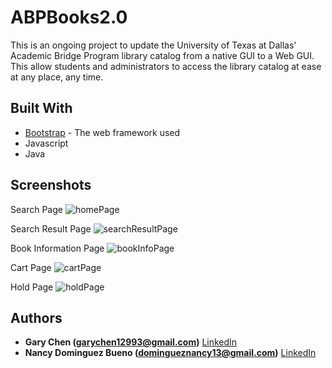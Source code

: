# ABPBooks2.0

This is an ongoing project to update the University of Texas at Dallas' Academic Bridge Program library catalog from a native GUI to a Web GUI. This allow students and administrators to access the library catalog at ease at any place, any time.

## Built With

* [Bootstrap](https://getbootstrap.com/) - The web framework used
* Javascript
* Java

## Screenshots

Search Page
![homePage](https://user-images.githubusercontent.com/43253326/65056380-5fc94c80-d936-11e9-9dc8-fe370db13b1b.png)

Search Result Page
![searchResultPage](https://user-images.githubusercontent.com/43253326/65056520-9737f900-d936-11e9-8695-48bec0de2ce3.png)

Book Information Page
![bookInfoPage](https://user-images.githubusercontent.com/43253326/65056532-a323bb00-d936-11e9-913c-3a3220562d9f.png)

Cart Page
![cartPage](https://user-images.githubusercontent.com/43253326/65056554-b040aa00-d936-11e9-9441-5d8a06f00339.png)

Hold Page
![holdPage](https://user-images.githubusercontent.com/43253326/65056574-bafb3f00-d936-11e9-9737-e09f2bbfbc25.png)

## Authors

* **Gary Chen (garychen12993@gmail.com)** [LinkedIn](https://www.linkedin.com/in/gary-chen-29382492/)
* **Nancy Dominguez Bueno (domingueznancy13@gmail.com)** [LinkedIn](https://www.linkedin.com/in/domingueznancy?trk=people-guest_profile-result-card_result-card_full-click)
